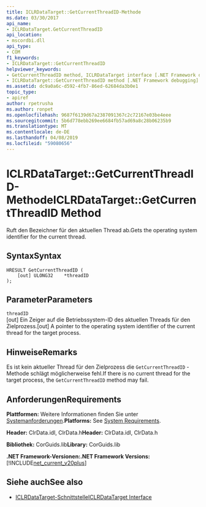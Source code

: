 ```yaml
---
title: ICLRDataTarget::GetCurrentThreadID-Methode
ms.date: 03/30/2017
api_name:
- ICLRDataTarget.GetCurrentThreadID
api_location:
- mscordbi.dll
api_type:
- COM
f1_keywords:
- ICLRDataTarget::GetCurrentThreadID
helpviewer_keywords:
- GetCurrentThreadID method, ICLRDataTarget interface [.NET Framework debugging]
- ICLRDataTarget::GetCurrentThreadID method [.NET Framework debugging]
ms.assetid: dc9a0a6c-d592-4fb7-86ed-62684da3b0e1
topic_type:
- apiref
author: rpetrusha
ms.author: ronpet
ms.openlocfilehash: 9687f6139d67a2387091367c2c72167e03be4eee
ms.sourcegitcommit: 5b6d778ebb269ee6684fb57ad69a8c28b06235b9
ms.translationtype: MT
ms.contentlocale: de-DE
ms.lasthandoff: 04/08/2019
ms.locfileid: "59080656"
---
```

# <a name="iclrdatatargetgetcurrentthreadid-method"></a><span data-ttu-id="5b2c5-102">ICLRDataTarget::GetCurrentThreadID-Methode</span><span class="sxs-lookup"><span data-stu-id="5b2c5-102">ICLRDataTarget::GetCurrentThreadID Method</span></span>
<span data-ttu-id="5b2c5-103">Ruft den Bezeichner für den aktuellen Thread ab.</span><span class="sxs-lookup"><span data-stu-id="5b2c5-103">Gets the operating system identifier for the current thread.</span></span>  
  
## <a name="syntax"></a><span data-ttu-id="5b2c5-104">Syntax</span><span class="sxs-lookup"><span data-stu-id="5b2c5-104">Syntax</span></span>  
  
```  
HRESULT GetCurrentThreadID (  
    [out] ULONG32    *threadID  
);  
```  
  
## <a name="parameters"></a><span data-ttu-id="5b2c5-105">Parameter</span><span class="sxs-lookup"><span data-stu-id="5b2c5-105">Parameters</span></span>  
 `threadID`  
 <span data-ttu-id="5b2c5-106">[out] Ein Zeiger auf die Betriebssystem-ID des aktuellen Threads für den Zielprozess.</span><span class="sxs-lookup"><span data-stu-id="5b2c5-106">[out] A pointer to the operating system identifier of the current thread for the target process.</span></span>  
  
## <a name="remarks"></a><span data-ttu-id="5b2c5-107">Hinweise</span><span class="sxs-lookup"><span data-stu-id="5b2c5-107">Remarks</span></span>  
 <span data-ttu-id="5b2c5-108">Es ist kein aktueller Thread für den Zielprozess die `GetCurrentThreadID` -Methode schlägt möglicherweise fehl.</span><span class="sxs-lookup"><span data-stu-id="5b2c5-108">If there is no current thread for the target process, the `GetCurrentThreadID` method may fail.</span></span>  
  
## <a name="requirements"></a><span data-ttu-id="5b2c5-109">Anforderungen</span><span class="sxs-lookup"><span data-stu-id="5b2c5-109">Requirements</span></span>  
 <span data-ttu-id="5b2c5-110">**Plattformen:** Weitere Informationen finden Sie unter [Systemanforderungen](../../../../docs/framework/get-started/system-requirements.md).</span><span class="sxs-lookup"><span data-stu-id="5b2c5-110">**Platforms:** See [System Requirements](../../../../docs/framework/get-started/system-requirements.md).</span></span>  
  
 <span data-ttu-id="5b2c5-111">**Header:** ClrData.idl, ClrData.h</span><span class="sxs-lookup"><span data-stu-id="5b2c5-111">**Header:** ClrData.idl, ClrData.h</span></span>  
  
 <span data-ttu-id="5b2c5-112">**Bibliothek:** CorGuids.lib</span><span class="sxs-lookup"><span data-stu-id="5b2c5-112">**Library:** CorGuids.lib</span></span>  
  
 **<span data-ttu-id="5b2c5-113">.NET Framework-Versionen:</span><span class="sxs-lookup"><span data-stu-id="5b2c5-113">.NET Framework Versions:</span></span>** [!INCLUDE[net_current_v20plus](../../../../includes/net-current-v20plus-md.md)]  
  
## <a name="see-also"></a><span data-ttu-id="5b2c5-114">Siehe auch</span><span class="sxs-lookup"><span data-stu-id="5b2c5-114">See also</span></span>

- [<span data-ttu-id="5b2c5-115">ICLRDataTarget-Schnittstelle</span><span class="sxs-lookup"><span data-stu-id="5b2c5-115">ICLRDataTarget Interface</span></span>](../../../../docs/framework/unmanaged-api/debugging/iclrdatatarget-interface.md)
